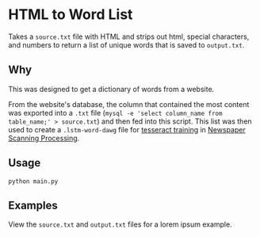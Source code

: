 # HTML to Word List

Takes a `source.txt` file with HTML and strips out html, special characters, and numbers to return a list of unique words that is saved to `output.txt`.

## Why
This was designed to get a dictionary of words from a website.

From the website's database, the column that contained the most content was exported into a `.txt` file (`mysql -e 'select column_name from table_name;' > source.txt`) and then fed into this script. This list was then used to create a `.lstm-word-dawg` file for [tesseract training](https://tesseract-ocr.github.io/tessdoc/tess4/TrainingTesseract-4.00.html) in [Newspaper Scanning Processing](https://github.com/cballenar/enhance-newspaper-scanned-page-via-pil).

## Usage

```
python main.py
```

## Examples

View the `source.txt` and `output.txt` files for a lorem ipsum example.